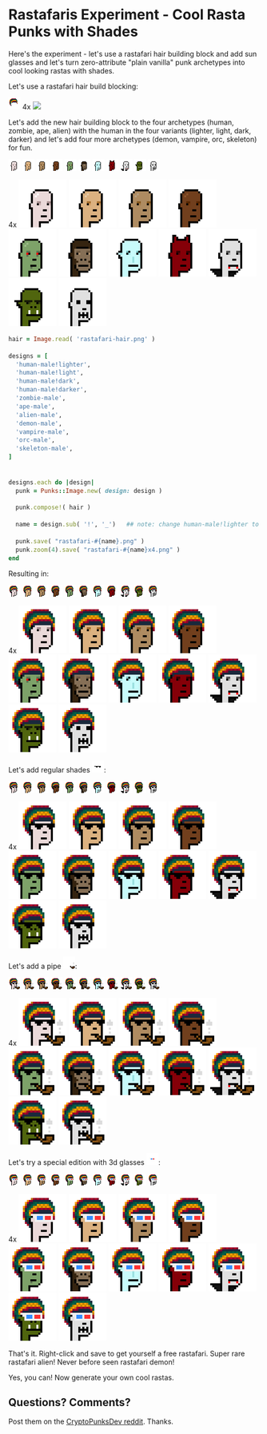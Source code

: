 # Rastafaris Experiment - Cool Rasta Punks with Shades

Here's the experiment - let's use a rastafari hair building block
and add sun glasses
and let's turn zero-attribute "plain vanilla" punk archetypes
into cool looking rastas with shades.


Let's use a rastafari hair build blocking:

![](i/rastafari-hair.png)  4x ![](i/rastafari-hair4x.png)


Let's add the new hair building block to the four archetypes
(human, zombie, ape, alien)  with the human in the four
variants (lighter, light, dark, darker)
and let's add four more archetypes
(demon, vampire, orc, skeleton) for fun.

![](i/design-human-male_lighter.png)
![](i/design-human-male_light.png)
![](i/design-human-male_dark.png)
![](i/design-human-male_darker.png)
![](i/design-zombie-male.png)
![](i/design-ape-male.png)
![](i/design-alien-male.png)
![](i/design-demon-male.png)
![](i/design-vampire-male.png)
![](i/design-orc-male.png)
![](i/design-skeleton-male.png)

4x
![](i/design-human-male_lighterx4.png)
![](i/design-human-male_lightx4.png)
![](i/design-human-male_darkx4.png)
![](i/design-human-male_darkerx4.png)
![](i/design-zombie-malex4.png)
![](i/design-ape-malex4.png)
![](i/design-alien-malex4.png)
![](i/design-demon-malex4.png)
![](i/design-vampire-malex4.png)
![](i/design-orc-malex4.png)
![](i/design-skeleton-malex4.png)



``` ruby
hair = Image.read( 'rastafari-hair.png' )

designs = [
  'human-male!lighter',
  'human-male!light',
  'human-male!dark',
  'human-male!darker',
  'zombie-male',
  'ape-male',
  'alien-male',
  'demon-male',
  'vampire-male',
  'orc-male',
  'skeleton-male',
]


designs.each do |design|
  punk = Punks::Image.new( design: design )

  punk.compose!( hair )

  name = design.sub( '!', '_')   ## note: change human-male!lighter to human-male_lighter

  punk.save( "rastafari-#{name}.png" )
  punk.zoom(4).save( "rastafari-#{name}x4.png" )
end
```


Resulting in:

![](i/rastafari-human-male_lighter.png)
![](i/rastafari-human-male_light.png)
![](i/rastafari-human-male_dark.png)
![](i/rastafari-human-male_darker.png)
![](i/rastafari-zombie-male.png)
![](i/rastafari-ape-male.png)
![](i/rastafari-alien-male.png)
![](i/rastafari-demon-male.png)
![](i/rastafari-vampire-male.png)
![](i/rastafari-orc-male.png)
![](i/rastafari-skeleton-male.png)

4x
![](i/rastafari-human-male_lighterx4.png)
![](i/rastafari-human-male_lightx4.png)
![](i/rastafari-human-male_darkx4.png)
![](i/rastafari-human-male_darkerx4.png)
![](i/rastafari-zombie-malex4.png)
![](i/rastafari-ape-malex4.png)
![](i/rastafari-alien-malex4.png)
![](i/rastafari-demon-malex4.png)
![](i/rastafari-vampire-malex4.png)
![](i/rastafari-orc-malex4.png)
![](i/rastafari-skeleton-malex4.png)


Let's add regular shades ![](i/regularshades.png):

![](i/rastafari-human-male_lighter_ii.png)
![](i/rastafari-human-male_light_ii.png)
![](i/rastafari-human-male_dark_ii.png)
![](i/rastafari-human-male_darker_ii.png)
![](i/rastafari-zombie-male_ii.png)
![](i/rastafari-ape-male_ii.png)
![](i/rastafari-alien-male_ii.png)
![](i/rastafari-demon-male_ii.png)
![](i/rastafari-vampire-male_ii.png)
![](i/rastafari-orc-male_ii.png)
![](i/rastafari-skeleton-male_ii.png)

4x
![](i/rastafari-human-male_lighter_iix4.png)
![](i/rastafari-human-male_light_iix4.png)
![](i/rastafari-human-male_dark_iix4.png)
![](i/rastafari-human-male_darker_iix4.png)
![](i/rastafari-zombie-male_iix4.png)
![](i/rastafari-ape-male_iix4.png)
![](i/rastafari-alien-male_iix4.png)
![](i/rastafari-demon-male_iix4.png)
![](i/rastafari-vampire-male_iix4.png)
![](i/rastafari-orc-male_iix4.png)
![](i/rastafari-skeleton-male_iix4.png)


Let's add a pipe ![](i/pipe.png):


![](i/rastafari-human-male_lighter_iii.png)
![](i/rastafari-human-male_light_iii.png)
![](i/rastafari-human-male_dark_iii.png)
![](i/rastafari-human-male_darker_iii.png)
![](i/rastafari-zombie-male_iii.png)
![](i/rastafari-ape-male_iii.png)
![](i/rastafari-alien-male_iii.png)
![](i/rastafari-demon-male_iii.png)
![](i/rastafari-vampire-male_iii.png)
![](i/rastafari-orc-male_iii.png)
![](i/rastafari-skeleton-male_iii.png)

4x
![](i/rastafari-human-male_lighter_iiix4.png)
![](i/rastafari-human-male_light_iiix4.png)
![](i/rastafari-human-male_dark_iiix4.png)
![](i/rastafari-human-male_darker_iiix4.png)
![](i/rastafari-zombie-male_iiix4.png)
![](i/rastafari-ape-male_iiix4.png)
![](i/rastafari-alien-male_iiix4.png)
![](i/rastafari-demon-male_iiix4.png)
![](i/rastafari-vampire-male_iiix4.png)
![](i/rastafari-orc-male_iiix4.png)
![](i/rastafari-skeleton-male_iiix4.png)



Let's try a special edition with 3d glasses ![](i/3dglasses.png):


![](i/rastafari-human-male_lighter_iiii.png)
![](i/rastafari-human-male_light_iiii.png)
![](i/rastafari-human-male_dark_iiii.png)
![](i/rastafari-human-male_darker_iiii.png)
![](i/rastafari-zombie-male_iiii.png)
![](i/rastafari-ape-male_iiii.png)
![](i/rastafari-alien-male_iiii.png)
![](i/rastafari-demon-male_iiii.png)
![](i/rastafari-vampire-male_iiii.png)
![](i/rastafari-orc-male_iiii.png)
![](i/rastafari-skeleton-male_iiii.png)

4x
![](i/rastafari-human-male_lighter_iiiix4.png)
![](i/rastafari-human-male_light_iiiix4.png)
![](i/rastafari-human-male_dark_iiiix4.png)
![](i/rastafari-human-male_darker_iiiix4.png)
![](i/rastafari-zombie-male_iiiix4.png)
![](i/rastafari-ape-male_iiiix4.png)
![](i/rastafari-alien-male_iiiix4.png)
![](i/rastafari-demon-male_iiiix4.png)
![](i/rastafari-vampire-male_iiiix4.png)
![](i/rastafari-orc-male_iiiix4.png)
![](i/rastafari-skeleton-male_iiiix4.png)





That's it.  Right-click and save to get yourself a free rastafari.
Super rare rastafari alien! Never before seen rastafari demon!

Yes, you can! Now generate your own cool rastas.


## Questions? Comments?

Post them on the [CryptoPunksDev reddit](https://old.reddit.com/r/CryptoPunksDev). Thanks.

